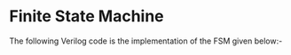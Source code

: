 # Finite State Machine

The following Verilog code is the implementation of the FSM given below:-


